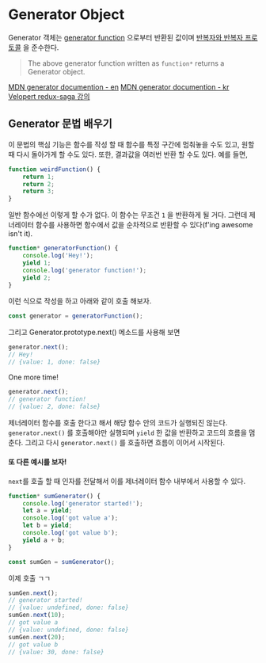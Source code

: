 # Generator Object

Generator 객체는 [generator function](https://developer.mozilla.org/en-US/docs/Web/JavaScript/Reference/Statements/function*) 으로부터 반환된 값이며 [반복자와 반복자 프로토콜](https://developer.mozilla.org/en-US/docs/Web/JavaScript/Reference/Iteration_protocols) 을 준수한다.
> The above generator function written as `function*` returns a Generator object.

[MDN generator documention - en](https://developer.mozilla.org/en-US/docs/Web/JavaScript/Reference/Global_Objects/Generator)
[MDN generator documention - kr](https://developer.mozilla.org/ko/docs/Web/JavaScript/Reference/Global_Objects/Generator)
[Velopert redux-saga 강의](https://react.vlpt.us/redux-middleware/10-redux-saga.html)

## Generator 문법 배우기
이 문법의 핵심 기능은 함수를 작성 할 때 함수를 특정 구간에 멈춰놓을 수도 있고, 원할 때 다시 돌아가게 할 수도 있다. 또한, 결과값을 여러번 반환 할 수도 있다.
예를 들면,
```javascript
function weirdFunction() {
    return 1;
    return 2;
    return 3;
}
```

일반 함수에선 이렇게 할 수가 없다. 이 함수는 무조건 `1` 을 반환하게 될 거다.
그런데 제너레이터 함수를 사용하면 함수에서 값을 순차적으로 반환할 수 있다(f'ing awesome isn't it).

```javascript
function* generatorFunction() {
    console.log('Hey!');
    yield 1;
    console.log('generator function!');
    yield 2;
}
```

이런 식으로 작성을 하고 아래와 같이 호출 해보자.

```javascript
const generator = generatorFunction();
```

그리고 Generator.prototype.next() 메소드를 사용해 보면

```javascript
generator.next();
// Hey!
// {value: 1, done: false}
```

One more time!

```javascript
generator.next();
// generator function!
// {value: 2, done: false}
```

제너레이터 함수를 호출 한다고 해서 해당 함수 안의 코드가 실행되진 않는다. `generator.next()` 를 호출해야만 실행되며 `yield` 한 값을 반환하고 코드의 흐름을 멈춘다. 그리고 다시 `generator.next()` 를 호출하면 흐름이 이어서 시작된다.

#### 또 다른 예시를 보자!

`next`를 호출 할 때 인자를 전달해서 이를 제너레이터 함수 내부에서 사용할 수 있다.
```javascript
function* sumGenerator() {
    console.log('generator started!');
    let a = yield;
    console.log('got value a');
    let b = yield;
    console.log('got value b');
    yield a + b;
}
```

```javascript
const sumGen = sumGenerator();
```
이제 호출 ㄱㄱ

```javascript
sumGen.next();
// generator started!
// {value: undefined, done: false}
sumGen.next(10);
// got value a
// {value: undefined, done: false}
sumGen.next(20);
// got value b
// {value: 30, done: false}
```